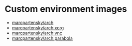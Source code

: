 # Custom environment images

- [marcpartensky/arch](https://hub.docker.com/r/marcpartensky/arch)
- [marcpartensky/arch:xorg](https://hub.docker.com/r/marcpartensky/arch:xorg)
- [marcpartensky/arch:vnc](https://hub.docker.com/r/marcpartensky/arch:vnc)
- [marcpartensky/arch:parabola](https://hub.docker.com/r/marcpartensky/arch:parabola)
